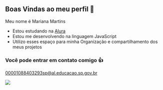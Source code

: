 ## Boas Vindas ao meu perfil 💙

Meu nome é Mariana Martins
- Estou estudando na [Alura](https://www.alura.com.br)
- Estou me desenvolvendo na linguagem JavaScript
- Utilizo esses espaço para minha Organização e compartilhamento dos meus projetos

### Você pode entrar em contato comigo 👍

00001088403293sp@al.educacao.sp.gov.br

![](https://media1.tenor.com/m/GNRDqkqzr2gAAAAC/beyonce-beyonc%C3%A9.gif)


